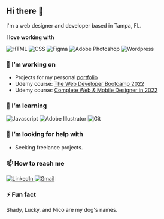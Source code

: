 ## Hi there 👋

I'm a web designer and developer based in Tampa, FL.

**I love working with**

<div display="flex">
  <img src="https://img.shields.io/badge/html5-%23E34F26.svg?style=for-the-badge&logo=html5&logoColor=white" alt="HTML"/>
  <img src="https://img.shields.io/badge/css3-%231572B6.svg?style=for-the-badge&logo=css3&logoColor=white" alt="CSS"/>
  <img src="https://img.shields.io/badge/figma-%23F25E1E.svg?style=for-the-badge&logo=figma&logoColor=white" alt="Figma"/>
  <img src="https://img.shields.io/badge/adobe%20photoshop-%23318AFF.svg?style=for-the-badge&logo=adobephotoshop&logoColor=white" alt="Adobe Photoshop"/>
  <img src="https://img.shields.io/badge/bootstrap-%237952B3.svg?style=for-the-badge&logo=bootstrap&logoColor=white" alt="Wordpress"/>
</div>

### 🔭 I’m working on

- Projects for my personal <a href="https://doririvera.com/" target="_blank">portfolio</a>
- Udemy course: <a href="https://www.udemy.com/share/101W9C3@1M_QhS4mPPUCvC_YkzA_9uwuS5m3UrAnNfsXJ0k2WgU7MFYo6ZnrDb-TbDiARLsj5g==/" target="_blank">The Web Developer Bootcamp 2022</a>
- Udemy course: <a href="https://www.udemy.com/share/103F1h3@0UTc-96fMnIHlykchcjA0KLCwkIX5X3WH-pTSKWP9Ih2a075bOW-t0QId85PK7xOlw==/" target="_blank">Complete Web & Mobile Designer in 2022</a>

### 🌱 I’m learning

<div display="flex">
  <img src="https://img.shields.io/badge/javascript-%23F7DF1E?style=for-the-badge&logo=javascript&logoColor=black" alt="Javascript"/>
  <img src="https://img.shields.io/badge/adobe%20illustrator-%23FF9A00.svg?style=for-the-badge&logo=adobe%20illustrator&logoColor=white" alt="Adobe Illustrator"/>
  <img src="https://img.shields.io/badge/git-%23F05032?style=for-the-badge&logo=javascript&logoColor=white" alt="Git"/>
</div>

### 🤔 I’m looking for help with

- Seeking freelance projects.

### 📫 How to reach me

<div display="flex">
  <a href="https://www.linkedin.com/in/doririvera/">
    <img src="https://img.shields.io/badge/linkedin-%230077B5.svg?style=for-the-badge&logo=linkedin&logoColor=white" alt="LinkedIn"/>
  </a>
  <a href="mailto:shadyandlucky@gmail.com">
    <img src="https://img.shields.io/badge/Gmail-%23EA4335?style=for-the-badge&logo=gmail&logoColor=white" alt="Gmail"/>
  </a>
</div>

### ⚡ Fun fact

Shady, Lucky, and Nico are my dog's names.
